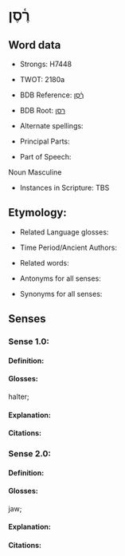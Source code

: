 # רֶ֫סֶן

<!-- Status: S2="NeedsEdits" -->
<!-- Lexica used for edits:   -->

## Word data

* Strongs: H7448

* TWOT: 2180a

* BDB Reference: [רֶ֫סֶן](rc://en/bdb/dict/t.df.ab)

* BDB Root: [רסן](rc://en/bdb/dict/t.df.aa)

* Alternate spellings:

* Principal Parts:

* Part of Speech:

Noun Masculine

* Instances in Scripture: TBS

## Etymology:

* Related Language glosses:

* Time Period/Ancient Authors:

* Related words:

* Antonyms for all senses:

* Synonyms for all senses:

## Senses

### Sense 1.0:

#### Definition:

#### Glosses:

halter; 

#### Explanation:

#### Citations:



### Sense 2.0:

#### Definition:

#### Glosses:

jaw; 

#### Explanation:

#### Citations:



